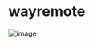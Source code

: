 # wayremote

![image](https://github.com/user-attachments/assets/35aa975d-4e5a-4878-902b-69194e9c2f78)


